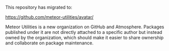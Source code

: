 This repository has migrated to:

https://github.com/meteor-utilities/avatar/

Meteor Utilities is a new organization on GitHub and Atmosphere. Packages published under it are not directly attached to a specific author but instead owned by the organization, which should make it easier to share ownership and collaborate on package maintenance.
